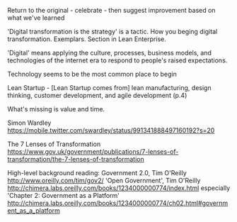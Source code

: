 Return to the original - celebrate - then suggest improvement based on what we've learned

'Digital transformation is the strategy' is a tactic. How you beging digital transformation. Exemplars. Section in Lean Enterprise.

'Digital' means applying the culture, processes, business models, and technologies of the internet era to respond to people's raised expectations.

Technology seems to be the most common place to begin

Lean Startup - [Lean Startup comes from] lean manufacturing, design thinking, customer development, and agile development (p.4)

What's missing is value and time.

Simon Wardley https://mobile.twitter.com/swardley/status/991341888497160192?s=20

The 7 Lenses of Transformation https://www.gov.uk/government/publications/7-lenses-of-transformation/the-7-lenses-of-transformation

High-level background reading: Government 2.0, Tim O'Reilly http://www.oreilly.com/tim/gov2/  'Open Government', Tim O'Reilly http://chimera.labs.oreilly.com/books/1234000000774/index.html  especially 'Chapter 2: Government as a Platform' http://chimera.labs.oreilly.com/books/1234000000774/ch02.html#government_as_a_platform 
